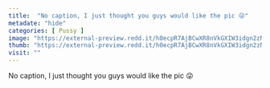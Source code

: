 ```yaml
---
title:  "No caption, I just thought you guys would like the pic 😜"
metadate: "hide"
categories: [ Pussy ]
image: "https://external-preview.redd.it/h0ecpR7AjBCwXR8nVkGXIW3idgn2zNgygpY222ObGIw.jpg?auto=webp&s=7e8cd615d346626db620cfc96b31948cdeee09bf"
thumb: "https://external-preview.redd.it/h0ecpR7AjBCwXR8nVkGXIW3idgn2zNgygpY222ObGIw.jpg?width=1080&crop=smart&auto=webp&s=05cd34a2182ea8eb33d0414a1f0890db578b1891"
visit: ""
---
```

No caption, I just thought you guys would like the pic 😜
